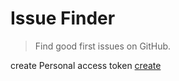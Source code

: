 # Issue Finder

> Find good first issues on GitHub.

create Personal access token [create](https://github.com/settings/tokens/new)
